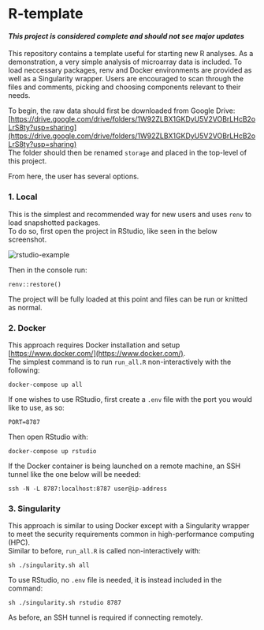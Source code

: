 # R-template
#### *This project is considered complete and should not see major updates*

This repository contains a template useful for starting new R analyses.
As a demonstration, a very simple analysis of microarray data is included.
To load neccessary packages, renv and Docker environments are provided as well as a Singularity wrapper.
Users are encouraged to scan through the files and comments, picking and choosing components relevant to their needs.

To begin, the raw data should first be downloaded from Google Drive:  
[https://drive.google.com/drive/folders/1W92ZLBX1GKDyU5V2VOBrLHcB2oLrS8ty?usp=sharing](https://drive.google.com/drive/folders/1W92ZLBX1GKDyU5V2VOBrLHcB2oLrS8ty?usp=sharing)  
The folder should then be renamed `storage` and placed in the top-level of this project.

From here, the user has several options.

### 1. Local

This is the simplest and recommended way for new users and uses `renv` to load snapshotted packages.  
To do so, first open the project in RStudio, like seen in the below screenshot.

![rstudio-example](https://user-images.githubusercontent.com/25193231/78029317-5fbaf800-732e-11ea-94f4-1189fe7cb0e0.png)

Then in the console run:

```
renv::restore()
```

The project will be fully loaded at this point and files can be run or knitted as normal.

### 2. Docker

This approach requires Docker installation and setup [https://www.docker.com/](https://www.docker.com/).  
The simplest command is to run `run_all.R` non-interactively with the following:

```
docker-compose up all
```

If one wishes to use RStudio, first create a `.env` file with the port you would like to use, as so:

```
PORT=8787

```

Then open RStudio with:

```
docker-compose up rstudio
```

If the Docker container is being launched on a remote machine, an SSH tunnel like the one below will be needed:

```
ssh -N -L 8787:localhost:8787 user@ip-address
```

### 3. Singularity

This approach is similar to using Docker except with a Singularity wrapper to meet the security requirements common in high-performance computing (HPC).  
Similar to before, `run_all.R` is called non-interactively with:

```
sh ./singularity.sh all
```

To use RStudio, no `.env` file is needed, it is instead included in the command:

```
sh ./singularity.sh rstudio 8787
```

As before, an SSH tunnel is required if connecting remotely.
